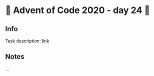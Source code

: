 # 🎄 Advent of Code 2020 - day 24 🎄

## Info

Task description: [link](https://adventofcode.com/2020/day/24)

## Notes

...